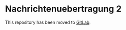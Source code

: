 # Nachrichtenuebertragung 2
This repository has been moved to [GitLab](https://gitlab.com/htw-ikt-noelle/nachrichtenuebertragung2.git).